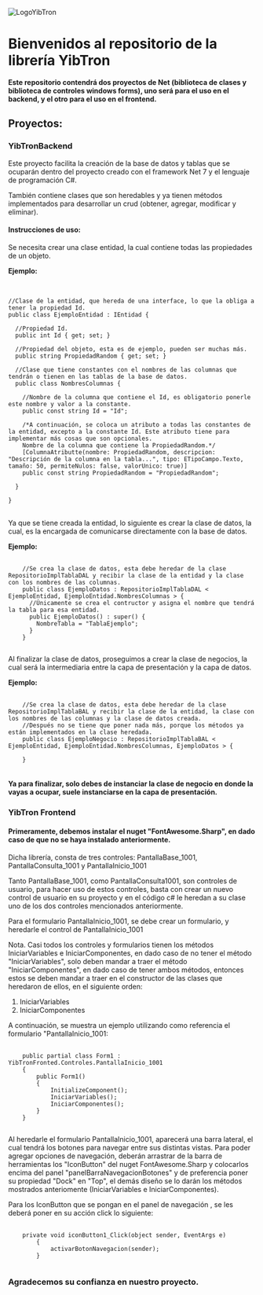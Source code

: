 ![LogoYibTron](https://github.com/JahzeelAndre/YibTron/assets/95154848/f10a39c0-8fd7-4dc4-ba02-3fe0f19f6a77)
<h1> Bienvenidos al repositorio de la librería YibTron </h1>
<p> <b> Este repositorio contendrá dos proyectos de Net (biblioteca de clases y biblioteca de controles windows forms), uno será para el uso en el backend, y el otro para el uso en el frontend. </b> </p>

<h2>Proyectos: </h2>

<h3> YibTronBackend </h3>
<p> Este proyecto facilita la creación de la base de datos y tablas que se ocuparán dentro del proyecto creado con el framework Net 7 y el lenguaje de programación C#. </p>
<p> También contiene clases que son heredables y ya tienen métodos implementados para desarrollar un crud (obtener, agregar, modificar y eliminar). </p>

<H4>Instrucciones de uso:</H4>
<p>Se necesita crear una clase entidad, la cual contiene todas las propiedades de un objeto.</p>
<p><b>Ejemplo:</b></p>

<pre> 
  <code >
//Clase de la entidad, que hereda de una interface, lo que la obliga a tener la propiedad Id.
public class EjemploEntidad : IEntidad {
    
  //Propiedad Id.
  public int Id { get; set; }
    
  //Propiedad del objeto, esta es de ejemplo, pueden ser muchas más.
  public string PropiedadRandom { get; set; }

  //Clase que tiene constantes con el nombres de las columnas que tendrán o tienen en las tablas de la base de datos.
  public class NombresColumnas {

    //Nombre de la columna que contiene el Id, es obligatorio ponerle este nombre y valor a la constante.
    public const string Id = "Id";

    /*A continuación, se coloca un atributo a todas las constantes de la entidad, excepto a la constante Id. Este atributo tiene para implementar más cosas que son opcionales.
    Nombre de la columna que contiene la PropiedadRandom.*/
    [ColumnaAtributte(nombre: PropiedadRandom, descripcion: "Descripción de la columna en la tabla...", tipo: ETipoCampo.Texto, tamaño: 50, permiteNulos: false, valorUnico: true)]
    public const string PropiedadRandom = "PropiedadRandom";
  
  }
    
}
  </code> 
</pre>

<p>Ya que se tiene creada la entidad, lo siguiente es crear la clase de datos, la cual, es la encargada de comunicarse directamente con la base de datos.</p>
<p><b>Ejemplo:</b></p>

<pre>
  <code>
    //Se crea la clase de datos, esta debe heredar de la clase RepositorioImplTablaDAL y recibir la clase de la entidad y la clase con los nombres de las columnas.
    public class EjemploDatos : RepositorioImplTablaDAL &lt; EjemploEntidad, EjemploEntidad.NombresColumnas &gt; {
      //Únicamente se crea el contructor y asigna el nombre que tendrá la tabla para esa entidad.
      public EjemploDatos() : super() {
        NombreTabla = "TablaEjemplo";
      }
    }
  </code>
</pre>

<p>Al finalizar la clase de datos, proseguimos a crear la clase de negocios, la cual será la intermediaria entre la capa de presentación y la capa de datos.</p>
<p><b>Ejemplo:</b></p>

<pre>
  <code>
    //Se crea la clase de datos, esta debe heredar de la clase RepositorioImplTablaBAL y recibir la clase de la entidad, la clase con los nombres de las columnas y la clase de datos creada.
    //Después no se tiene que poner nada más, porque los métodos ya están implementados en la clase heredada.
    public class EjemploNegocio : RepositorioImplTablaBAL &lt; EjemploEntidad, EjemploEntidad.NombresColumnas, EjemploDatos &gt; {
      
    }
  </code>
</pre>

<h4>Ya para finalizar, solo debes de instanciar la clase de negocio en donde la vayas a ocupar, suele instanciarse en la capa de presentación.</h4>

<h3>YibTron Frontend</h3>
<h4>Primeramente, debemos instalar el nuget "FontAwesome.Sharp", en dado caso de que no se haya instalado anteriormente.</h4>

<p>Dicha librería, consta de tres controles: PantallaBase_1001, PantallaConsulta_1001 y PantallaInicio_1001</p>

<p>Tanto PantallaBase_1001, como PantallaConsulta1001, son controles de usuario, para hacer uso de estos controles, basta con crear un nuevo control de usuario en su proyecto y en el código c# le heredan a su clase uno de los dos controles mencionados anteriormente.</p>

<p>Para el formulario PantallaInicio_1001, se debe crear un formulario, y heredarle el control de PantallaInicio_1001</p>

<p>Nota. Casi todos los controles y formularios tienen los métodos IniciarVariables e IniciarComponentes, en dado caso de no tener el método "IniciarVariables", solo deben mandar a traer el método "IniciarComponentes", en dado caso de tener ambos métodos, entonces estos se deben mandar a traer en el constructor de las clases que heredaron de ellos, en el siguiente orden: </p>
<ol>
  <li>IniciarVariables</li>
  <li>IniciarComponentes</li>
</ol>
<p>A continuación, se muestra un ejemplo utilizando como referencia el formulario "PantallaInicio_1001: </p>
<pre>
  <code>
    public partial class Form1 : YibTronFronted.Controles.PantallaInicio_1001
    {
        public Form1()
        {
            InitializeComponent();
            IniciarVariables();
            IniciarComponentes();
        }
    }
  </code>
</pre>

<p>Al heredarle el formulario PantallaInicio_1001, aparecerá una barra lateral, el cual tendrá los botones para navegar entre sus distintas vistas. Para poder agregar opciones de navegación, deberán arrastrar de la barra de herramientas los "IconButton" del nuget FontAwesome.Sharp y colocarlos encima del panel "panelBarraNavegacionBotones" y de preferencia poner su propiedad "Dock" en "Top", el demás diseño se lo darán los métodos mostrados anteriomente (IniciarVariables e IniciarComponentes).</p>

<p>Para los IconButton que se pongan en el panel de navegación , se les deberá poner en su acción click lo siguiente: </p>
<pre>
  <code>
    private void iconButton1_Click(object sender, EventArgs e)
        {
            activarBotonNavegacion(sender);
        }
  </code>
</pre>

<h3>Agradecemos su confianza en nuestro proyecto.</h3>
